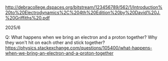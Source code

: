 http://debracollege.dspaces.org/bitstream/123456789/562/1/Introduction%20to%20Electrodynamics%2C%204th%20Edition%20by%20David%20J.%20Griffiths%20.pdf

2025/6

Q: What happens when we bring an electron and a proton together? Why they won't hit on each other and stick together?
https://physics.stackexchange.com/questions/105400/what-happens-when-we-bring-an-electron-and-a-proton-together
